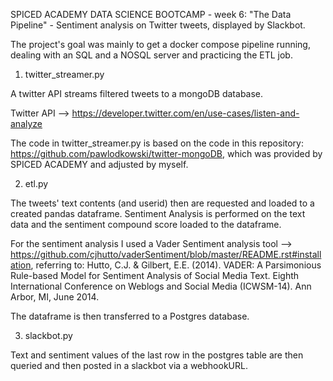 SPICED ACADEMY DATA SCIENCE BOOTCAMP - week 6: "The Data Pipeline" - Sentiment analysis on Twitter tweets, displayed by Slackbot. 


The project's goal was mainly to get a docker compose pipeline running, dealing with an SQL and a NOSQL server and practicing the ETL job. 

1. twitter_streamer.py

A twitter API streams filtered tweets to a mongoDB database. 

Twitter API --> https://developer.twitter.com/en/use-cases/listen-and-analyze

The code in twitter_streamer.py is based on the code in this repository: https://github.com/pawlodkowski/twitter-mongoDB, which was provided by SPICED ACADEMY and
adjusted by myself. 

2. etl.py

The tweets' text contents (and userid) then are requested and loaded to a created pandas dataframe.
Sentiment Analysis is performed on the text data and the sentiment compound score loaded to the dataframe. 

For the sentiment analysis I used a Vader Sentiment analysis tool --> https://github.com/cjhutto/vaderSentiment/blob/master/README.rst#installation, 
referring to: 
Hutto, C.J. & Gilbert, E.E. (2014). VADER: A Parsimonious Rule-based Model for Sentiment Analysis of Social Media Text. 
Eighth International Conference on Weblogs and Social Media (ICWSM-14). Ann Arbor, MI, June 2014.

The dataframe is then transferred to a Postgres database. 

3. slackbot.py

Text and sentiment values of the last row in the postgres table are then queried and then posted in a slackbot via a webhookURL. 


